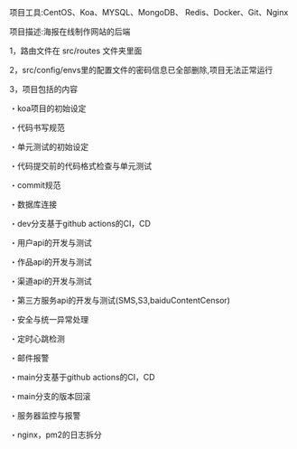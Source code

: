 项目工具:CentOS、Koa、MYSQL、MongoDB、 Redis、Docker、Git、Nginx

项目描述:海报在线制作网站的后端

1，路由文件在 src/routes 文件夹里面

2，src/config/envs里的配置文件的密码信息已全部删除,项目无法正常运行

3，项目包括的内容


・koa项目的初始设定

・代码书写规范

・单元测试的初始设定

・代码提交前的代码格式检查与单元测试

・commit规范

・数据库连接

・dev分支基于github actions的CI，CD

・用户api的开发与测试

・作品api的开发与测试

・渠道api的开发与测试

・第三方服务api的开发与测试(SMS,S3,baiduContentCensor)

・安全与统一异常处理

・定时心跳检测

・邮件报警

・main分支基于github actions的CI，CD

・main分支的版本回滚

・服务器监控与报警

・nginx，pm2的日志拆分

